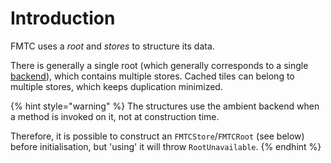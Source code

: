 # Introduction

FMTC uses a _root_ and _stores_ to structure its data.

There is generally a single root (which generally corresponds to a single [backend](../general/initialisation.md#backends)), which contains multiple stores. Cached tiles can belong to multiple stores, which keeps duplication minimized.

{% hint style="warning" %}
The structures use the ambient backend when a method is invoked on it, not at construction time.

Therefore, it is possible to construct an `FMTCStore`/`FMTCRoot` (see below) before initialisation, but 'using' it will throw `RootUnavailable`.
{% endhint %}
